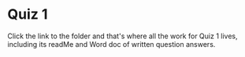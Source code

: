# Quiz 1

 Click the link to the folder and that's where all the work for Quiz 1 lives, including its readMe and Word doc of written question answers. 
